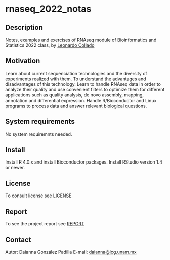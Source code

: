 # rnaseq_2022_notas

## Description
Notes, examples and exercises of RNAseq module of Bioinformatics and Statistics 2022 class, by [Leonardo Collado](http://lcolladotor.github.io/) 

## Motivation
Learn about current sequenciation technologies and the diversity of experiments realized with them. To understand the advantages and disadvantages of this technology.
Learn to handle RNAseq data in order to analyze their quality and use convenient filters to optimize them for different applications such as quality analysis, de novo
assembly, mapping, annotation and differential expression. Handle R/Bioconductor and Linux programs to process data and answer relevant biological questions.

## System requirements
No system requiremnts needed.

## Install
Install R 4.0.x and install Bioconductor packages.
Install RStudio version 1.4 or newer.

## License
To consult license see [LICENSE](LICENSE) 

## Report
To see the project report see [REPORT](REPORT.md) 

## Contact
Autor: Daianna González Padilla 
E-mail: daianna@lcg.unam.mx
